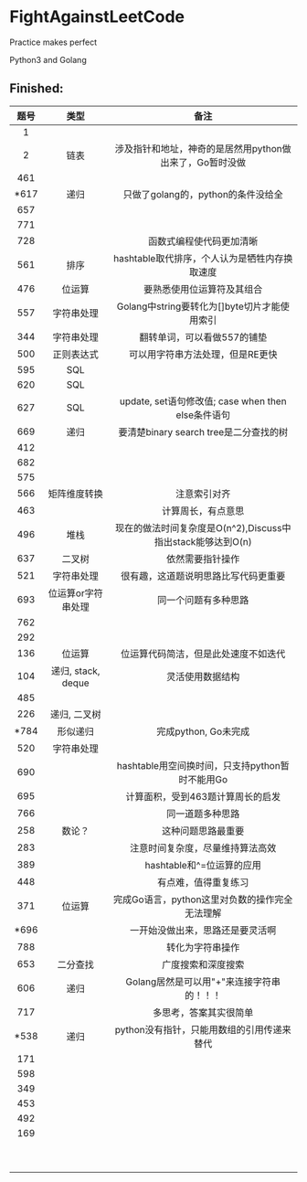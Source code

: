 # FightAgainstLeetCode

Practice makes perfect

Python3 and Golang


## Finished:

|题号|类型|备注|
|:-:|:-:|:-:|
|1|||
|2|链表|涉及指针和地址，神奇的是居然用python做出来了，Go暂时没做|
|461|||
|\*617|递归|只做了golang的，python的条件没给全|
|657|||
|771|||
|728||函数式编程使代码更加清晰|
|561|排序|hashtable取代排序，个人认为是牺牲内存换取速度|
|476|位运算|要熟悉使用位运算符及其组合|
|557|字符串处理|Golang中string要转化为[]byte切片才能使用索引|
|344|字符串处理|翻转单词，可以看做557的铺垫|
|500|正则表达式|可以用字符串方法处理，但是RE更快|
|595|SQL||
|620|SQL||
|627|SQL|update, set语句修改值; case when then else条件语句|
|669|递归|要清楚binary search tree是二分查找的树|
|412|||
|682|||
|575|||
|566|矩阵维度转换|注意索引对齐|
|463||计算周长，有点意思|
|496|堆栈|现在的做法时间复杂度是O(n^2),Discuss中指出stack能够达到O(n)|
|637|二叉树|依然需要指针操作|
|521|字符串处理|很有趣，这道题说明思路比写代码更重要|
|693|位运算or字符串处理|同一个问题有多种思路|
|762|||
|292|||
|136|位运算|位运算代码简洁，但是此处速度不如迭代|
|104|递归, stack, deque|灵活使用数据结构|
|485|||
|226|递归, 二叉树||
|\*784|形似递归|完成python, Go未完成|
|520|字符串处理||
|690||hashtable用空间换时间，只支持python暂时不能用Go|
|695||计算面积，受到463题计算周长的启发|
|766||同一道题多种思路|
|258|数论？|这种问题思路最重要|
|283||注意时间复杂度，尽量维持算法高效|
|389||hashtable和^=位运算的应用|
|448||有点难，值得重复练习|
|371|位运算|完成Go语言，python这里对负数的操作完全无法理解|
|\*696||一开始没做出来，思路还是要灵活啊|
|788||转化为字符串操作|
|653|二分查找|广度搜索和深度搜索|
|606|递归|Golang居然是可以用"+"来连接字符串的！！！|
|717||多思考，答案其实很简单|
|\*538|递归|python没有指针，只能用数组的引用传递来替代|
|171|||
|598|||
|349|||
|453|||
|492|||
|169|||
||||
||||
||||
||||
||||
||||
||||
||||
||||
